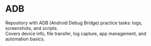 # ADB
Repository with ADB (Android Debug Bridge) practice tasks: logs, screenshots, and scripts.  
Covers device info, file transfer, log capture, app management, and automation basics. 
